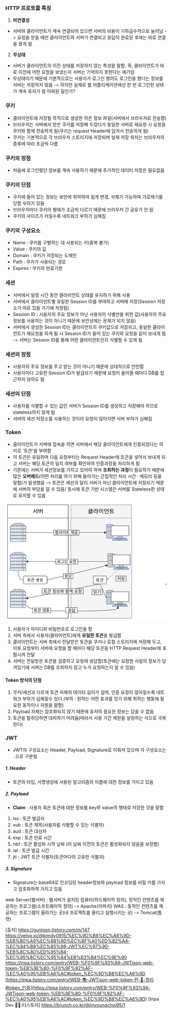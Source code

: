 ### HTTP 프로토콜 특징
1. **비연결성**
- 서버와 클라이언트가 계속 연결되어 있으면 서버의 비용이 기하급수적으로 늘어남 
  -> 요청을 받을 때만 클라이언트와 서버가 연결되고 응답이 완료된 후에는 바료 연결을 끊게 됨
2. **무상태**
- 서버가 클라이언트의 이전 상태를 저장하지 않는 특성을 말함. 즉, 클라이언트가 바로 이전에 어떤 요청을 보냈는지 서버는 기억하지 못한다는 얘기임
- 무상태이기 때문에 기본적으로는 사용자가 로그인 했어도 로그인을 했다는 정보를 서버는 저장하지 않음 -> 하지만 실제로 웹 어플리케이션에선 한 번 로그인한 상태가 계속 유지가 됨 어찌된 일인가?

### 쿠키
- 클라이언트에 저장될 목적으로 생성한 작은 정보 파일(서버에서 브라우저로 전송함)
- 브라우저는 서버에서 받은 쿠키를 저장해 두었다가 동일한 서버로 재요청 시 요청을 쿠키와 함께 전송하게 됨(쿠키는 request Header에 담겨서 전송하게 됨)
- 쿠키는 기본적으로 각 브라우저 스토리지에 저장되며 실제 저장 위치는 브라우저의 종류에 따라 조금씩 다름

### 쿠키의 장점
- 처음에 로그인했던 정보를 계속 사용하기 때문에 추가적인 데이터 저장은 필요없음

### 쿠키의 단점
- 쿠키에 들어 있는 정보는 보안에 취약하여 쉽게 변경, 삭제가 가능하며 가로채기를 당할 우려가 있음
- 브라우저마다 쿠키의 형태가 조금씩 다르기 때문에 브라우저 간 공유가 안 됨
- 쿠키의 사이즈가 커질수록 네트워크 부하가 심해짐

### 쿠키의 구성요소
- Name : 쿠키를 구별하는 데 사용되는 키(중복 불가)
- Value : 쿠키의 값
- Domain : 쿠키가 저장되는 도메인
- Path : 쿠키가 사용되는 경로
- Expires : 쿠키의 만료기한
### 세션
- 서버에서 일정 시간 동안 클라이언트 상태를 유지하기 위해 사용
- 서버에서 클라이언트별 유일한 Session ID를 부여하고 서버에 저장(Session 저장소가 따로 있음 거기에 저장됨)
- Session ID : 사용자의 주요 정보가 아닌 사용자의 식별만을 위한 값(사용자의 주요 정보를 사용하는 것이 아니기 때문에 보안상에는 문제가 되지 않음)
- 서버에서 생성한 Session ID는 클라이언트의 쿠키값으로 저장되고, 동일한 클라이언트가 재요청을 하게 될 시 Session ID가 들어 있는 쿠키와 요청을 같이 보내게 됨 -> 서버는 Session ID를 통해 어떤 클라이언트인지 식별할 수 있게 됨

### 세션의 장점
- 사용자의 주요 정보를 주고 받는 것이 아니기 때문에 상대적으로 안전함
- 사용자마다 고유한 Session ID가 발급되기 때문에 요청이 들어올 때마다 DB를 접근하지 않아도 됨

### 세션의 단점
- 사용자를 식별할 수 있는 값인 서버가 Session ID를 생성하고 저장해야 하므로 stateless하지 않게 됨
- 서버의 세션 저장소를 사용하는 것이라 요청이 많아지면 서버 부하가 심해짐

### Token
- 클라이언트가 서버에 접속을 하면 서버에서 해당 클라이언트에게 인증되었다는 의미로 '토큰'을 부여함
- 이 토큰은 유일하며 다음 요청부터는 Request Header에 토큰을 넣어서 보내게 되고 서버는 해당 토큰의 일치 여부를 확인하여 인증과정을 처리하게 됨
- 기존에는 서버가 세션정보를 가지고 있어야 하며 **조회하는 과정**이 필요하기 때문에 많은 **오버헤드**(어떤 처리를 하기 위해 들어가는 간접적인 처리 시간 · 메모리 등을 말함)가 발생했음 
-> 토큰은 세션과 달리 서버가 아닌 클라이언트에 저장되기 때문에 서버의 부담을 덜 수 있음/ 동시에 토큰 기반 시스템은 서버를 Stateless한 상태로 유지할 수 있음

![](../../README_resources/Pasted%20image%2020240214220020.png)

1. 사용자가 아이디와 비밀번호로 로그인을 함
2. 서버 측에서 사용자(클라이언트)에게 **유일한 토큰**을 발급함
3. 클라이언트는 서버 측에서 전달받은 토큰을 쿠키나 로컬 스토리지에 저장해 두고, 이후 요청부터 서버에 요청을 할 때마다 해당 토큰을 HTTP Request Header에 포함시켜 전달
4. 서버는 전달받은 토큰을 검증하고 요청에 응답함(토큰에는 요청한 사람의 정보가 담겨있기에 서버는 DB를 조회하지 않고 누가 요청하는지 알 수 있음)

#### **Token 방식의 단점**

1. 쿠키/세션과 다르게 토큰 자체의 데이터 길이가 길어, 인증 요청이 많아질수록 네트워크 부하가 심해질수 있다.(부하 : 원하는 어떤 효과를 얻기 위해 취하는 행동에 필요한 동작이나 자원을 말함)
2. Payload 자체는 암호화되지 않기 때문에 유저의 중요한 정보는 담을 수 없음
3. 토큰을 탈취당하면 대처하기 어려움(따라서 사용 기간 제한을 설정하는 식으로 극복한다)

### JWT
- JWT의 구성요소는 Header, Payload, Signature로 이뤄져 있으며 각 구성요소는 `.`으로 구분됨

##### 1. Header
- 토큰의 타입, 서명생성에 사용된 알고리즘의 이름에 대한 정보를 가지고 있음
##### 2. Payload
- **Claim** : 사용자 혹은 토큰에 대한 정보를 key와 value의 형태로 저장한 것을 말함
1. iss : 토큰 발급자
2. sub : 토큰 제목(사용자를 식별할 수 있는 식별자)
3. aud : 토큰 대상자
4. exp : 토큰 만료 시간
5. nbf : 토큰 활성화 시작 날짜 (이 날짜 이전의 토큰은 활성화되지 않음을 보장함)
6. iat : 토큰 발급 시간
7. jti : JWT 토큰 식별자(토큰마다의 고유한 식별자)
##### 3. Signature
- Signature는 base64로 인코딩된 header정보와 payload 정보를 비밀 키를 가지고 암호화하여 가지고 있음



web Server(웹서버) : 웹서버가 설치된 컴퓨터(하드웨어적 정의), 정적인 컨텐츠를 제공하는 프로그램(소프트웨어적 정의) -> Apache(아파치) 
WAS : 동적인 컨텐츠를 제공하는 프로그램이 올라가는 곳(내 프로젝트를 올리고 실행시키는 곳) -> Tomcat(톰캣)

[출처]
https://gunjoon.tistory.com/m/147
https://velog.io/@kimdy0915/%EC%9D%B8%EC%A6%9D-%EB%B0%A9%EC%8B%9D%EC%BF%A0%ED%82%A4-%EC%84%B8%EC%85%98-JWT%EC%97%90-%EB%8C%80%ED%95%B4-%EC%95%8C%EC%95%84%EB%B3%B4%EC%9E%90
https://inpa.tistory.com/entry/WEB-%F0%9F%93%9A-JWTjson-web-token-%EB%9E%80-%F0%9F%92%AF-%EC%A0%95%EB%A6%AC#token_%EC%9D%B8%EC%A6%9D
[https://inpa.tistory.com/entry/WEB-📚-JWTjson-web-token-란-💯-정리#token_인증](https://inpa.tistory.com/entry/WEB-%F0%9F%93%9A-JWTjson-web-token-%EB%9E%80-%F0%9F%92%AF-%EC%A0%95%EB%A6%AC#token_%EC%9D%B8%EC%A6%9D) [Inpa Dev 👨‍💻:티스토리]
https://brunch.co.kr/@jinyoungchoi95/1